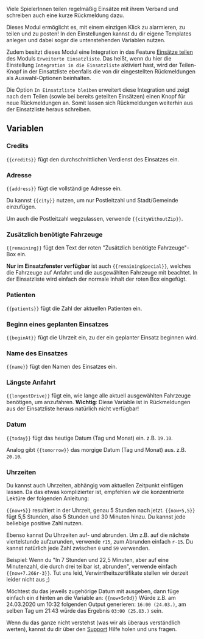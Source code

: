 Viele SpielerInnen teilen regelmäßig Einsätze mit ihrem Verband und schreiben auch eine kurze Rückmeldung dazu.

Dieses Modul ermöglicht es, mit einem einzigen Klick zu alarmieren, zu teilen und zu posten!
In den Einstellungen kannst du dir eigene Templates anlegen und dabei sogar die untenstehenden Variablen nutzen.

Zudem besitzt dieses Modul eine Integration in das Feature [Einsätze teilen](../extendedCallList/#einsatze-teilen)
des Moduls `Erweiterte Einsatzliste`.
Das heißt, wenn du hier die Einstellung `Integration in die Einsatzliste` aktiviert hast,
wird der Teilen-Knopf in der Einsatzliste ebenfalls die von dir eingestellten Rückmeldungen als Auswahl-Optionen beinhalten.

Die Option `In Einsatzliste bleiben` erweitert diese Integration und zeigt
nach dem Teilen (sowie bei bereits geteilten Einsätzen) einen Knopf für neue Rückmeldungen an.
Somit lassen sich Rückmeldungen weiterhin aus der Einsatzliste heraus schreiben.

## Variablen

### Credits

`{{credits}}` fügt den durchschnittlichen Verdienst des Einsatzes ein.

### Adresse

`{{address}}` fügt die vollständige Adresse ein.

Du kannst `{{city}}` nutzen, um nur Postleitzahl und Stadt/Gemeinde einzufügen.

Um auch die Postleitzahl wegzulassen, verwende `{{cityWithoutZip}}`.

### Zusätzlich benötigte Fahrzeuge

`{{remaining}}` fügt den Text der roten "Zusätzlich benötigte Fahrzeuge"-Box ein.

**Nur im Einsatzfenster verfügbar** ist auch `{{remainingSpecial}}`,
welches die Fahrzeuge auf Anfahrt und die ausgewählten Fahrzeuge mit beachtet.
In der Einsatzliste wird einfach der normale Inhalt der roten Box eingefügt.

### Patienten

`{{patients}}` fügt die Zahl der aktuellen Patienten ein.

### Beginn eines geplanten Einsatzes

`{{beginAt}}` fügt die Uhrzeit ein, zu der ein geplanter Einsatz beginnen wird.

### Name des Einsatzes

`{{name}}` fügt den Namen des Einsatzes ein.

### Längste Anfahrt

`{{longestDrive}}` fügt ein, wie lange alle aktuell ausgewählten Fahrzeuge benötigen, um anzufahren.
**Wichtig**: Diese Variable ist in Rückmeldungen aus der Einsatzliste heraus natürlich nicht verfügbar!

### Datum

`{{today}}` fügt das heutige Datum (Tag und Monat) ein. z.B. `19.10`.

Analog gibt `{{tomorrow}}` das morgige Datum (Tag und Monat) aus. z.B. `20.10`.

### Uhrzeiten

Du kannst auch Uhrzeiten, abhängig vom aktuellen Zeitpunkt einfügen lassen.
Da das etwas komplizierter ist, empfehlen wir die konzentrierte Lektüre der folgenden Anleitung:

`{{now+5}}` resultiert in der Uhrzeit, genau 5 Stunden nach jetzt.
`{{now+5,5}}` fügt 5,5 Stunden, also 5 Stunden und 30 Minuten hinzu.
Du kannst jede beliebige positive Zahl nutzen.

Ebenso kannst Du Uhrzeiten auf- und abrunden.
Um z.B. auf die nächste viertelstunde aufzurunden, verwende `r15`, zum Abrunden einfach `r-15`.
Du kannst natürlich jede Zahl zwischen `0` und `59` verwenden.

Beispiel: Wenn du "In 7 Stunden und 22,5 Minuten, aber auf eine Minutenzahl, die durch drei teilbar ist, abrunden",
verwende einfach `{{now+7.266r-3}}`.
Tut uns leid, Verwirrtheitszertifikate stellen wir derzeit leider nicht aus ;)

Möchtest du das jeweils zugehörige Datum mit ausgeben, dann füge einfach ein `d` hinten an die Variable an:
`{{now+5r0d}}` Würde z.B. am 24.03.2020 um 10:32 folgenden Output generieren:
`16:00 (24.03.)`, am selben Tag um 21:43 würde das Ergebnis `03:00 (25.03.)` sein.

Wenn du das ganze nicht verstehst (was wir als überaus verständlich werten),
kannst du dir über den [Support](../../support.md) Hilfe holen und uns fragen.
